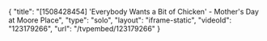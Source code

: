 {
    "title": "[1508428454] 'Everybody Wants a Bit of Chicken' - Mother's Day at Moore Place",
    "type": "solo",
    "layout": "iframe-static",
    "videoId": "123179266",
    "url": "\/tvpembed\/123179266"
}